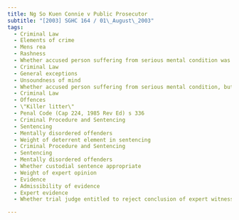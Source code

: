 ```yaml
---
title: Ng So Kuen Connie v Public Prosecutor 
subtitle: "[2003] SGHC 164 / 01\_August\_2003"
tags:
  - Criminal Law
  - Elements of crime
  - Mens rea
  - Rashness
  - Whether accused person suffering from serious mental condition was capable of possessing mens rea of rashness
  - Criminal Law
  - General exceptions
  - Unsoundness of mind
  - Whether accused person suffering from serious mental condition, but certified to be of sound mind, exonerated under Penal Code
  - Criminal Law
  - Offences
  - \"Killer litter\"
  - Penal Code (Cap 224, 1985 Rev Ed) s 336
  - Criminal Procedure and Sentencing
  - Sentencing
  - Mentally disordered offenders
  - Weight of deterrent element in sentencing
  - Criminal Procedure and Sentencing
  - Sentencing
  - Mentally disordered offenders
  - Whether custodial sentence appropriate
  - Weight of expert opinion
  - Evidence
  - Admissibility of evidence
  - Expert evidence
  - Whether trial judge entitled to reject conclusion of expert witnesses on issue of mens rea

---
```


